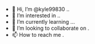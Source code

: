 - 👋 Hi, I’m @kyle99830 ..
- 👀 I’m interested in ..
- 🌱 I’m currently learning ...
- 💞️ I’m looking to collaborate on .
- 📫 How to reach me .

<!---
kyle9983/kyle9983 is a ✨ special ✨ repository because its `README.md` (this file) appears on your GitHub profile.
You can click the Preview link to take a look at your changes.
--->

